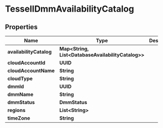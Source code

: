 

# TessellDmmAvailabilityCatalog


## Properties

Name | Type | Description | Notes
------------ | ------------- | ------------- | -------------
**availabilityCatalog** | **Map&lt;String, List&lt;DatabaseAvailabilityCatalog&gt;&gt;** |  |  [optional]
**cloudAccountId** | **UUID** |  |  [optional]
**cloudAccountName** | **String** |  |  [optional]
**cloudType** | **String** |  |  [optional]
**dmmId** | **UUID** |  |  [optional]
**dmmName** | **String** |  |  [optional]
**dmmStatus** | **DmmStatus** |  |  [optional]
**regions** | **List&lt;String&gt;** |  |  [optional]
**timeZone** | **String** |  |  [optional]



